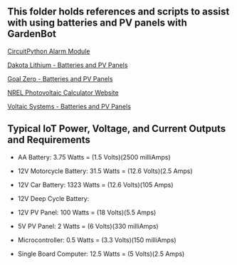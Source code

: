 ## This folder holds references and scripts to assist with using batteries and PV panels with GardenBot

[CircuitPython Alarm Module](https://docs.circuitpython.org/en/latest/shared-bindings/alarm/index.html)

[Dakota Lithium - Batteries and PV Panels](https://dakotalithium.com)

[Goal Zero - Batteries and PV Panels](https://www.goalzero.com)

[NREL Photovoltaic Calculator Website](https://pvwatts.nrel.gov/index.php)

[Voltaic Systems - Batteries and PV Panels](https://voltaicsystems.com)

## Typical IoT Power, Voltage, and Current Outputs and Requirements

- AA Battery:                 3.75 Watts = (1.5 Volts)(2500 milliAmps)

- 12V Motorcycle Battery:     31.5 Watts = (12.6 Volts)(2.5 Amps)

- 12V Car Battery:            1323 Watts = (12.6 Volts)(105 Amps)

- 12V Deep Cycle Battery:

- 12V PV Panel:               100 Watts = (18 Volts)(5.5 Amps)

- 5V PV Panel:                2 Watts = (6 Volts)(330 milliAmps)

- Microcontroller:            0.5 Watts = (3.3 Volts)(150 milliAmps) 

- Single Board Computer:      12.5 Watts = (5 Volts)(2.5 Amps)
